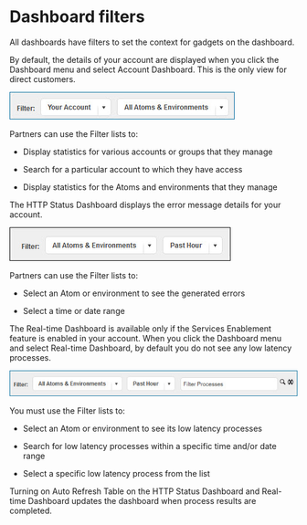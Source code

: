 # Dashboard filters 

<head>
  <meta name="guidename" content="Integration"/>
  <meta name="context" content="GUID-0a5a8951-ea81-4315-a861-f1a3f7b0b27e"/>
</head>


All dashboards have filters to set the context for gadgets on the dashboard.

By default, the details of your account are displayed when you click the Dashboard menu and select Account Dashboard. This is the only view for direct customers.

![Filter by account and Atoms and Environments](../Images/dashboard-bt-filter.jpg)

Partners can use the Filter lists to:

-   Display statistics for various accounts or groups that they manage

-   Search for a particular account to which they have access

-   Display statistics for the Atoms and environments that they manage


The HTTP Status Dashboard displays the error message details for your account.

![Filter by Atoms and Environments and time](../Images/dashboard-bt-filter-http.jpg)

Partners can use the Filter lists to:

-   Select an Atom or environment to see the generated errors

-   Select a time or date range


The Real-time Dashboard is available only if the Services Enablement feature is enabled in your account. When you click the Dashboard menu and select Real-time Dashboard, by default you do not see any low latency processes.

![Filter by Atoms and Environments, time, and process](../Images/dashboard-bt-filter-soa.jpg)

You must use the Filter lists to:

-   Select an Atom or environment to see its low latency processes

-   Search for low latency processes within a specific time and/or date range

-   Select a specific low latency process from the list


Turning on Auto Refresh Table on the HTTP Status Dashboard and Real-time Dashboard updates the dashboard when process results are completed.